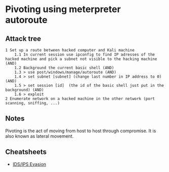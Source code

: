 # Pivoting using meterpreter autoroute

## Attack tree

```text
1 Set up a route between hacked computer and Kali machine
    1.1 In current session use ipconfig to find IP adresses of the hacked machine and pick a subnet not visible to the hacking machine (AND)
    1.2 Background the current basic shell (AND)
    1.3 > use post/windows/manage/autoroute (AND)
    1.4 > set subnet [subnet] (change last number in IP address to 0) (AND)
    1.5 > set session [id]  (the id of the basic shell just put in the background) (AND)
    1.6 > exploit
2 Enumerate network on a hacked machine in the other network (port scanning, sniffing, ...)
```

## Notes

Pivoting is the act of moving from host to host through compromise. It is also known as lateral movement. 

## Cheatsheets

* [IDS/IPS Evasion](cheatsheets:docs/payloads/evasion-ids)
